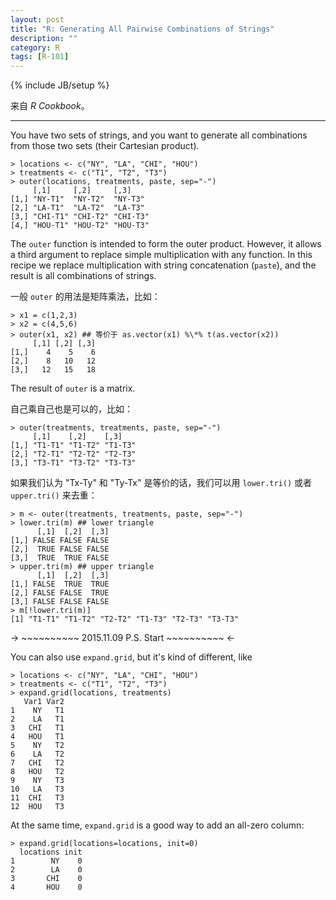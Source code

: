 ```yaml
---
layout: post
title: "R: Generating All Pairwise Combinations of Strings"
description: ""
category: R
tags: [R-101]
---
```

{% include JB/setup %}

来自 _R Cookbook_。

-----

You have two sets of strings, and you want to generate all combinations from those two sets (their Cartesian product).

	> locations <- c("NY", "LA", "CHI", "HOU")
	> treatments <- c("T1", "T2", "T3")
	> outer(locations, treatments, paste, sep="-")
	     [,1]     [,2]     [,3]    
	[1,] "NY-T1"  "NY-T2"  "NY-T3"
	[2,] "LA-T1"  "LA-T2"  "LA-T3"
	[3,] "CHI-T1" "CHI-T2" "CHI-T3"
	[4,] "HOU-T1" "HOU-T2" "HOU-T3"

The `outer` function is intended to form the outer product. However, it allows a third argument to replace simple multiplication with any function. In this recipe we replace multiplication with string concatenation (`paste`), and the result is all combinations of strings.

一般 `outer` 的用法是矩阵乘法，比如：

	> x1 = c(1,2,3)
	> x2 = c(4,5,6)
	> outer(x1, x2) ## 等价于 as.vector(x1) %\*% t(as.vector(x2))
		 [,1] [,2] [,3]
	[1,]    4    5    6
	[2,]    8   10   12
	[3,]   12   15   18

The result of `outer` is a matrix.

自己乘自己也是可以的，比如：

	> outer(treatments, treatments, paste, sep="-")
	     [,1]    [,2]    [,3]   
	[1,] "T1-T1" "T1-T2" "T1-T3"
	[2,] "T2-T1" "T2-T2" "T2-T3"
	[3,] "T3-T1" "T3-T2" "T3-T3"

如果我们认为 "Tx-Ty" 和 "Ty-Tx" 是等价的话，我们可以用 `lower.tri()` 或者 `upper.tri()` 来去重：

	> m <- outer(treatments, treatments, paste, sep="-")
	> lower.tri(m) ## lower triangle
		  [,1]  [,2]  [,3]
	[1,] FALSE FALSE FALSE
	[2,]  TRUE FALSE FALSE
	[3,]  TRUE  TRUE FALSE
	> upper.tri(m) ## upper triangle
		  [,1]  [,2]  [,3]
	[1,] FALSE  TRUE  TRUE
	[2,] FALSE FALSE  TRUE
	[3,] FALSE FALSE FALSE
	> m[!lower.tri(m)]
	[1] "T1-T1" "T1-T2" "T2-T2" "T1-T3" "T2-T3" "T3-T3"

-> ~~~~~~~~~~ 2015.11.09 P.S. Start ~~~~~~~~~~ <-

You can also use `expand.grid`, but it's kind of different, like

	> locations <- c("NY", "LA", "CHI", "HOU")
	> treatments <- c("T1", "T2", "T3")
	> expand.grid(locations, treatments)
	   Var1 Var2
	1    NY   T1
	2    LA   T1
	3   CHI   T1
	4   HOU   T1
	5    NY   T2
	6    LA   T2
	7   CHI   T2
	8   HOU   T2
	9    NY   T3
	10   LA   T3
	11  CHI   T3
	12  HOU   T3

At the same time, `expand.grid` is a good way to add an all-zero column:

	> expand.grid(locations=locations, init=0)
	  locations init
	1        NY    0
	2        LA    0
	3       CHI    0
	4       HOU    0
